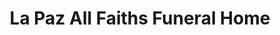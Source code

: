 ---
title: "La Paz All Faiths Funeral Home"
url: /san-antonio/la-paz-all-faiths-funeral-home/
shop: funeral directors
---
